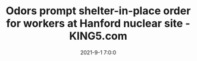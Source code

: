 ---
"title": "Odors prompt shelter-in-place order for workers at Hanford nuclear site - KING5.com"
"date": "2021-9-1 7:0:0"
"feed_name": "GOOGLENEWS"
"feed_website": "https://news.google.com/search?q=drilling%2Bincident&hl=en-US&gl=US&ceid=US:en"
"feed_rss": "https://news.google.com/rss/search?q=drilling%2Bincident&hl=en-US&gl=US&ceid=US:en"
"link": "https://www.king5.com/article/news/local/odors-prompt-shelter-place-order-workers-hanford-nuclear-site/281-67e3ef31-8e2a-4ce3-a5b0-e255dff1505c"
"file": "_posts/2021-9-1-7-0-0_GOOGLENEWS_063e80c14070d3edf264f78472ca16d854a12a86.md"
"accident": "0"
"drilling": "1"
"dead": "0"
"injured": "0"
---